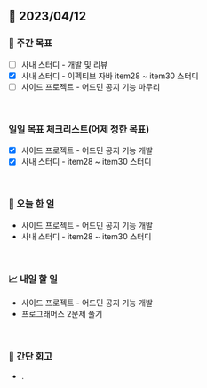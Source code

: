 ## 📅 2023/04/12


### 👏 주간 목표

- [ ] 사내 스터디 - 개발 및 리뷰
- [x] 사내 스터디 - 이펙티브 자바 item28 ~ item30 스터디
- [ ] 사이드 프로젝트 - 어드민 공지 기능 마무리

<br/>

### 일일 목표 체크리스트(어제 정한 목표)

- [x] 사이드 프로젝트 - 어드민 공지 기능 개발
- [x] 사내 스터디 - item28 ~ item30 스터디

<br/>

### 💯 오늘 한 일

- 사이드 프로젝트 - 어드민 공지 기능 개발
- 사내 스터디 - item28 ~ item30 스터디

<br/>

### 📈 내일 할 일

- 사이드 프로젝트 - 어드민 공지 기능 개발
- 프로그래머스 2문제 풀기

<br/>

### 🤔 간단 회고

- .
 
